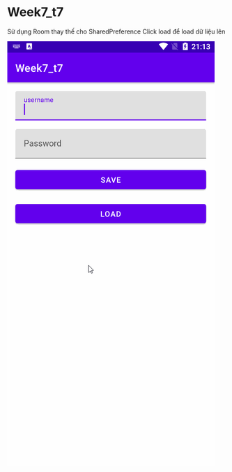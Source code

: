# Week7_t7

Sử dụng Room thay thế cho SharedPreference
Click load để load dữ liệu lên

 ![master](week7.gif)
